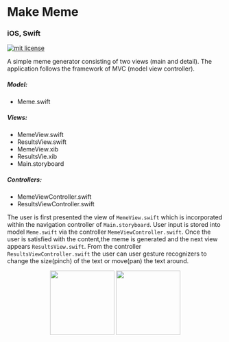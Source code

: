 # Make Meme

### iOS, Swift

<a href="https://opensource.org/licenses/MIT"><img src="https://img.shields.io/badge/mit-license-brightgreen.svg" alt="mit license"></a>

A simple meme generator consisting of two views (main and detail). The application follows the framework of MVC (model view controller).

##### Model: 
* Meme.swift

##### Views: 
* MemeView.swift
* ResultsView.swift
* MemeView.xib
* ResultsVie.xib
* Main.storyboard

##### Controllers:
* MemeViewController.swift
* ResultsViewController.swift

The user is first presented the view of `MemeView.swift` which is incorporated within the navigation controller of `Main.storyboard`. User input is stored into model `Meme.swift` via the controller `MemeViewController.swift`. Once the user is satisfied with the content,the meme is generated and the next view appears `ResultsView.swift`. From the controller `ResultsViewController.swift` the user can user gesture recognizers to change the size(pinch) of the text or move(pan) the text around.

<div align="middle">
<img src="https://github.com/kairaygun/make_meme/blob/master/images/makeme_preview1.png" width="150px">
<img src="https://github.com/kairaygun/make_meme/blob/master/images/makeme_preview2.png" width="150px">
</div>
